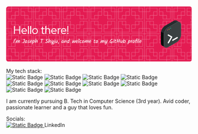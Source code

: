 ![Header](./github-banner.png)

My tech stack:<br>
![Static Badge](https://img.shields.io/badge/Python-white?style=flat&logo=python&logoColor=%232c6898&color=%2369add1)
![Static Badge](https://img.shields.io/badge/C-red?logo=c&logoColor=white&color=red)
![Static Badge](https://img.shields.io/badge/C%2B%2B-red?logo=cplusplus&logoColor=white&color=orange)
![Static Badge](https://img.shields.io/badge/R-red?logo=r&logoColor=white&color=%231c63bb)
![Static Badge](https://img.shields.io/badge/JavaScript-white?style=flat&logo=javascript&logoColor=white&color=%23efd71b)
![Static Badge](https://img.shields.io/badge/Java-white?style=flat&logo=https%3A%2F%2Ficons8.com%2Ficon%2F13679%2Fjava&logoColor=white&color=%23e21d2b)
![Static Badge](https://img.shields.io/badge/MySQL-white?style=flat&logo=mysql&logoColor=white&color=%234479A1)
![Static Badge](https://img.shields.io/badge/React-white?style=flat&logo=react&logoColor=white&color=%2361DAFB)
![Static Badge](https://img.shields.io/badge/VS%20Code-white?style=flat&logo=visualstudiocode&logoColor=white&color=%23007ACC)
![Static Badge](https://img.shields.io/badge/firebase-white?logo=firebase&logoColor=white&labelColor=%23FFCA28&color=%23FFCA28)


I am currently pursuing B. Tech in Computer Science (3rd year). Avid coder, passionate learner and a guy that loves fun.


Socials:<br>
<a href="https://www.linkedin.com/in/joseph-t-shyju-a453341ba">
  <img alt="Static Badge" src="https://img.shields.io/badge/LinkedIn-white?logo=linkedin&labelColor=%230A66C2">
</a> 
LinkedIn
